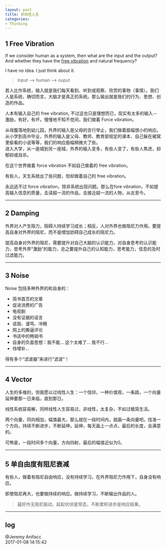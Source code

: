 ```yaml
---
layout: post
title: 非线性人生
categories:
- Thinking
---
```


## 1 Free Vibration

If we consider human as a system, then what are the input and the output? And whether they have the [free vibration](http://www.jianshu.com/p/95034fa03d6b) and natural frequency? 

I have no idea. I just think about it.

> Input --> human --> ouput

若人比作系统，输入就是我们每天看到、听到或观察、欣赏的事物（事情）。我们人是系统，确切而言，大脑才是真正的系统。那么输出就是我们的行为、思想、创造的作品。

人本有输入自己的 free vibration, 不过这也只是理想而已，现实有太多的输入--激励，有好，有坏。慢慢地不知不觉间，我们做着 Force vibration。

从母腹落地到幼儿园，外界的输入是父母的言行举止，我们做着振幅很小的响应。 
从小学到高中毕业，外界的输入是父母、教师、教育部规定的课本、自己躲在被窝里偷看的小说等等，我们的响应振幅稍微大了些。  
进入大学，从一座城到另一座城，外界的输入变多，有些人变了，有些人焦虑，抑郁抑或自杀。 

在这个世界做着 force vibration 不如自己做着的 free vibration。

有些人，天生系统出了些问题，但却做着自己的 free vibration。

永远逃不过 force vibration，除非系统出现问题。那么在fore vibration，不如提高输入信息的质量，去读超一流的作品，去接近超一流的人物，从古至今。

---

## 2 Damping

外界对人产生阻力，阻碍人持续学习成长；相反，人对外界也做阻尼力作用。要提高自身对外界的阻尼，而不是增加妨碍自己成长的阻尼力。

提高自身对外界的阻尼，需要提升对自己大脑的认识能力，对自身思考的认识能力，思考外界“激励”的能力，总之要提升自己的认知能力，思考能力，信息的及时过滤能力。

---

## 3 Noise

Noise 包括多种外界的和自身的：

- 简书首页的文章
- 促进消费的广告
- 电视剧
- 没有证据的谣言
- 诋毁、谩骂、冷眼
- 网上的撕逼评论
- 书店中的畅销书
- 自身的负面思想：我不能... 这个太难了... 我不行...
- 待增补...

得有多个“滤波器”来进行“滤波”！

---

## 4 Vector

人生的多维的，但我愿以过线性人生：一个信仰，一种价值观，一条路，一个向量延伸要那一日来临，直到那日。

线性系统容易解，同样线性人生容易过，非线性，太复杂，不如过极简生活。

两个向量，同向相加，幅值最大，那么就在一段时间内，就画一条向量吧。找准一个方向，持续不断进步，不断延伸，延伸，每天画上一点点，最后的长度，会满意的。

可怖是，一段时间多个向量，方向四射，最后的幅值近似为0。

---

## 5 单自由度有阻尼衰减

有些人，做着有阻尼自由响应，没有持续学习，在外界阻尼力作用下，自身没有响应。

即使阻尼再大，也要做持续的响应。做持续学习，不断输出作品的人。

> 最好作无阻尼振动，起起伏伏是常态，不断累积进步是响应结果。

---

## log

@Jeremy Anifacc   
2017-01-08 14:15:42  
